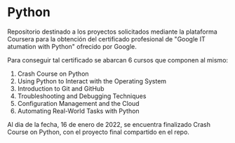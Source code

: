 # Python

Repositorio destinado a los proyectos solicitados mediante la plataforma Coursera para la obtención del certificado profesional de "Google IT atumation with Python" ofrecido por Google.

Para conseguir tal certificado se abarcan 6 cursos que componen al mismo:
  1. Crash Course on Python
  2. Using Python to Interact with the Operating System
  3. Introduction to Git and GitHub
  4. Troubleshooting and Debugging Techniques
  5. Configuration Management and the Cloud
  6. Automating Real-World Tasks with Python

Al dia de la fecha, 16 de enero de 2022, se encuentra finalizado Crash Course on Python, con el proyecto final compartido en el repo. 
